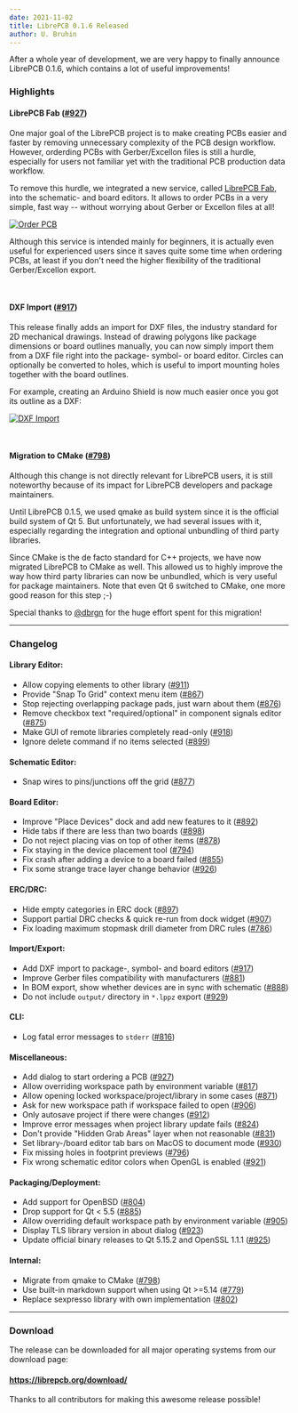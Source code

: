 ```yaml
---
date: 2021-11-02
title: LibrePCB 0.1.6 Released
author: U. Bruhin
---
```


After a whole year of development, we are very happy to finally announce
LibrePCB 0.1.6, which contains a lot of useful improvements!

### Highlights

#### LibrePCB Fab ([#927](https://github.com/LibrePCB/LibrePCB/pull/927))

One major goal of the LibrePCB project is to make creating PCBs easier and
faster by removing unnecessary complexity of the PCB design workflow. However,
orderding PCBs with Gerber/Excellon files is still a hurdle, especially for
users not familiar yet with the traditional PCB production data workflow.

To remove this hurdle, we integrated a new service, called
[LibrePCB Fab](https://fab.librepcb.org/about), into the schematic- and board
editors. It allows to order PCBs in a very simple, fast way -- without
worrying about Gerber or Excellon files at all!

[![Order PCB](/img/board_editor_order_pcb.gif)](/img/board_editor_order_pcb.gif)

Although this service is intended mainly for beginners, it is actually even
useful for experienced users since it saves quite some time when ordering PCBs,
at least if you don't need the higher flexibility of the traditional
Gerber/Excellon export.

&nbsp;

#### DXF Import ([#917](https://github.com/LibrePCB/LibrePCB/pull/917))

This release finally adds an import for DXF files, the industry standard for
2D mechanical drawings. Instead of drawing polygons like package dimensions
or board outlines manually, you can now simply import them from a DXF file
right into the package- symbol- or board editor. Circles can optionally be
converted to holes, which is useful to import mounting holes together with
the board outlines.

For example, creating an Arduino Shield is now much easier once you got its
outline as a DXF:

[![DXF Import](/img/board_editor_dxf_import.gif)](/img/board_editor_dxf_import.gif)

&nbsp;

#### Migration to CMake ([#798](https://github.com/LibrePCB/LibrePCB/pull/798))

Although this change is not directly relevant for LibrePCB users, it is still
noteworthy because of its impact for LibrePCB developers and package
maintainers.

Until LibrePCB 0.1.5, we used qmake as build system since it is the official
build system of Qt 5. But unfortunately, we had several issues with it,
especially regarding the integration and optional unbundling of third party
libraries.

Since CMake is the de facto standard for C++ projects, we have now migrated
LibrePCB to CMake as well. This allowed us to highly improve the way how
third party libraries can now be unbundled, which is very useful for package
maintainers. Note that even Qt 6 switched to CMake, one more good reason for
this step ;-)

Special thanks to [@dbrgn](https://github.com/dbrgn/) for the huge effort
spent for this migration!

---

### Changelog

#### Library Editor:

- Allow copying elements to other library
  ([#911](https://github.com/LibrePCB/LibrePCB/pull/911))
- Provide "Snap To Grid" context menu item
  ([#867](https://github.com/LibrePCB/LibrePCB/pull/867))
- Stop rejecting overlapping package pads, just warn about them
  ([#876](https://github.com/LibrePCB/LibrePCB/pull/876))
- Remove checkbox text "required/optional" in component signals editor
  ([#875](https://github.com/LibrePCB/LibrePCB/pull/875))
- Make GUI of remote libraries completely read-only
  ([#918](https://github.com/LibrePCB/LibrePCB/pull/918))
- Ignore delete command if no items selected
  ([#899](https://github.com/LibrePCB/LibrePCB/pull/899))

#### Schematic Editor:

- Snap wires to pins/junctions off the grid
  ([#877](https://github.com/LibrePCB/LibrePCB/pull/877))

#### Board Editor:

- Improve "Place Devices" dock and add new features to it
  ([#892](https://github.com/LibrePCB/LibrePCB/pull/892))
- Hide tabs if there are less than two boards
  ([#898](https://github.com/LibrePCB/LibrePCB/pull/898))
- Do not reject placing vias on top of other items
  ([#878](https://github.com/LibrePCB/LibrePCB/pull/878))
- Fix staying in the device placement tool
  ([#794](https://github.com/LibrePCB/LibrePCB/pull/794))
- Fix crash after adding a device to a board failed
  ([#855](https://github.com/LibrePCB/LibrePCB/pull/855))
- Fix some strange trace layer change behavior
  ([#926](https://github.com/LibrePCB/LibrePCB/pull/926))

#### ERC/DRC:

- Hide empty categories in ERC dock
  ([#897](https://github.com/LibrePCB/LibrePCB/pull/897))
- Support partial DRC checks & quick re-run from dock widget
  ([#907](https://github.com/LibrePCB/LibrePCB/pull/907))
- Fix loading maximum stopmask drill diameter from DRC rules
  ([#786](https://github.com/LibrePCB/LibrePCB/pull/786))

#### Import/Export:

- Add DXF import to package-, symbol- and board editors
  ([#917](https://github.com/LibrePCB/LibrePCB/pull/917))
- Improve Gerber files compatibility with manufacturers
  ([#881](https://github.com/LibrePCB/LibrePCB/pull/881))
- In BOM export, show whether devices are in sync with schematic
  ([#888](https://github.com/LibrePCB/LibrePCB/pull/888))
- Do not include `output/` directory in `*.lppz` export
  ([#929](https://github.com/LibrePCB/LibrePCB/pull/929))

#### CLI:

- Log fatal error messages to `stderr`
  ([#816](https://github.com/LibrePCB/LibrePCB/pull/816))

#### Miscellaneous:

- Add dialog to start ordering a PCB
  ([#927](https://github.com/LibrePCB/LibrePCB/pull/927))
- Allow overriding workspace path by environment variable
  ([#817](https://github.com/LibrePCB/LibrePCB/pull/817))
- Allow opening locked workspace/project/library in some cases
  ([#871](https://github.com/LibrePCB/LibrePCB/pull/871))
- Ask for new workspace path if workspace failed to open
  ([#906](https://github.com/LibrePCB/LibrePCB/pull/906))
- Only autosave project if there were changes
  ([#912](https://github.com/LibrePCB/LibrePCB/pull/912))
- Improve error messages when project library update fails
  ([#824](https://github.com/LibrePCB/LibrePCB/pull/824))
- Don't provide "Hidden Grab Areas" layer when not reasonable
  ([#831](https://github.com/LibrePCB/LibrePCB/pull/831))
- Set library-/board editor tab bars on MacOS to document mode
  ([#930](https://github.com/LibrePCB/LibrePCB/pull/930))
- Fix missing holes in footprint previews
  ([#796](https://github.com/LibrePCB/LibrePCB/pull/796))
- Fix wrong schematic editor colors when OpenGL is enabled
  ([#921](https://github.com/LibrePCB/LibrePCB/pull/921))

#### Packaging/Deployment:

- Add support for OpenBSD
  ([#804](https://github.com/LibrePCB/LibrePCB/pull/804))
- Drop support for Qt < 5.5
  ([#885](https://github.com/LibrePCB/LibrePCB/pull/885))
- Allow overriding default workspace path by environment variable
  ([#905](https://github.com/LibrePCB/LibrePCB/pull/905))
- Display TLS library version in about dialog
  ([#923](https://github.com/LibrePCB/LibrePCB/pull/923))
- Update official binary releases to Qt 5.15.2 and OpenSSL 1.1.1
  ([#925](https://github.com/LibrePCB/LibrePCB/pull/925))

#### Internal:

- Migrate from qmake to CMake
  ([#798](https://github.com/LibrePCB/LibrePCB/pull/798))
- Use built-in markdown support when using Qt >=5.14
  ([#779](https://github.com/LibrePCB/LibrePCB/pull/779))
- Replace sexpresso library with own implementation
  ([#802](https://github.com/LibrePCB/LibrePCB/pull/802))

---

### Download

The release can be downloaded for all major operating systems from our download
page:

#### https://librepcb.org/download/

Thanks to all contributors for making this awesome release possible!
